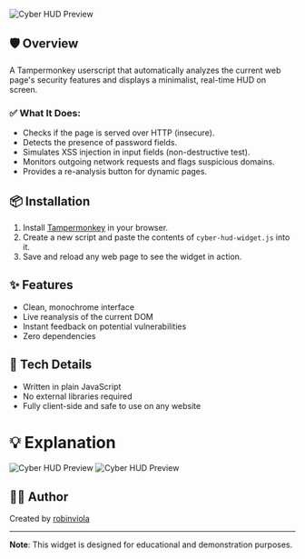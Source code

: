 

![Cyber HUD Preview](https://i.ibb.co/cSJjg2nN/Sans-titre-1.png)

## 🛡️ Overview

A Tampermonkey userscript that automatically analyzes the current web page's security features and displays a minimalist, real-time HUD on screen.

### ✅ What It Does:

- Checks if the page is served over HTTP (insecure).
- Detects the presence of password fields.
- Simulates XSS injection in input fields (non-destructive test).
- Monitors outgoing network requests and flags suspicious domains.
- Provides a re-analysis button for dynamic pages.

## 📦 Installation

1. Install [Tampermonkey](https://www.tampermonkey.net/) in your browser.
2. Create a new script and paste the contents of `cyber-hud-widget.js` into it.
3. Save and reload any web page to see the widget in action.

## ✨ Features

- Clean, monochrome interface
- Live reanalysis of the current DOM
- Instant feedback on potential vulnerabilities
- Zero dependencies

## 🔧 Tech Details

- Written in plain JavaScript
- No external libraries required
- Fully client-side and safe to use on any website

# 💡 Explanation

![Cyber HUD Preview](https://i.ibb.co/994x3K7m/XSS-1.png)
![Cyber HUD Preview](https://i.ibb.co/Zz810dFX/XSS-2.png)


## 👨‍💻 Author

Created by [robinviola](https://github.com/robinviola)

---

**Note**: This widget is designed for educational and demonstration purposes.
